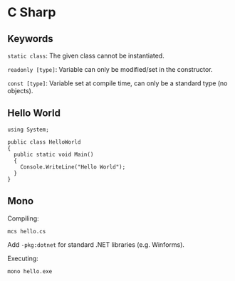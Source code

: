 # C Sharp

## Keywords

`static class`: The given class cannot be instantiated.

`readonly [type]`: Variable can only be modified/set in the constructor.

`const [type]`: Variable set at compile time, can only be a standard type (no objects).

## Hello World

```
using System;

public class HelloWorld
{
  public static void Main()
  {
    Console.WriteLine("Hello World");
  }
}
```

## Mono

Compiling:

```
mcs hello.cs
```

Add `-pkg:dotnet` for standard .NET libraries (e.g. Winforms).

Executing:

```
mono hello.exe
```
